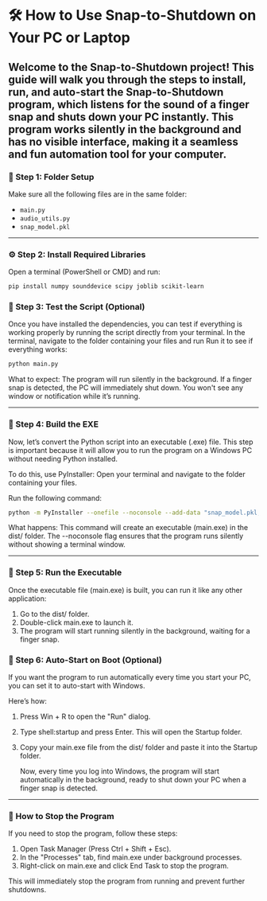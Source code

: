 # 🛠 How to Use Snap-to-Shutdown on Your PC or Laptop

Welcome to the Snap-to-Shutdown project! This guide will walk you through the steps to install, run, and auto-start the Snap-to-Shutdown program, which listens for the sound of a finger snap and shuts down your PC instantly.
This program works silently in the background and has no visible interface, making it a seamless and fun automation tool for your computer.
---

### 📁 Step 1: Folder Setup

Make sure all the following files are in the same folder:
- `main.py`
- `audio_utils.py`
- `snap_model.pkl`

---

### ⚙️ Step 2: Install Required Libraries

Open a terminal (PowerShell or CMD) and run:

```bash
pip install numpy sounddevice scipy joblib scikit-learn
```

### 🧪 Step 3: Test the Script (Optional)
Once you have installed the dependencies, you can test if everything is working properly by running the script directly from your terminal. In the terminal, navigate to the folder containing your files and run
Run it to see if everything works:

```bash
python main.py
```
What to expect:
  The program will run silently in the background.
  If a finger snap is detected, the PC will immediately shut down.
  You won't see any window or notification while it’s running.

---

### 🧊 Step 4: Build the EXE
Now, let’s convert the Python script into an executable (.exe) file. This step is important because it will allow you to run the program on a Windows PC without needing Python installed.

To do this, use PyInstaller:
Open your terminal and navigate to the folder containing your files.

Run the following command:

```bash
python -m PyInstaller --onefile --noconsole --add-data "snap_model.pkl;." --hidden-import=sklearn --hidden-import=sklearn.ensemble._forest --hidden-import=sklearn.tree._tree main.py
```
What happens:
This command will create an executable (main.exe) in the dist/ folder.
The --noconsole flag ensures that the program runs silently without showing a terminal window.

---

### 🧍 Step 5: Run the Executable
Once the executable file (main.exe) is built, you can run it like any other application:

  1. Go to the dist/ folder.
  2. Double-click main.exe to launch it.
  3. The program will start running silently in the background, waiting for a finger snap.

### 🚀 Step 6: Auto-Start on Boot (Optional)
If you want the program to run automatically every time you start your PC, you can set it to auto-start with Windows.

Here’s how:

  1. Press Win + R to open the "Run" dialog.
  2. Type shell:startup and press Enter. This will open the Startup folder.
  3. Copy your main.exe file from the dist/ folder and paste it into the Startup folder.

     Now, every time you log into Windows, the program will start automatically in the background, ready to shut down your PC when a finger snap is detected.

---

### 🧯 How to Stop the Program
If you need to stop the program, follow these steps:

  1. Open Task Manager (Press Ctrl + Shift + Esc).
  2. In the "Processes" tab, find main.exe under background processes.
  3.   Right-click on main.exe and click End Task to stop the program.

This will immediately stop the program from running and prevent further shutdowns.



     
